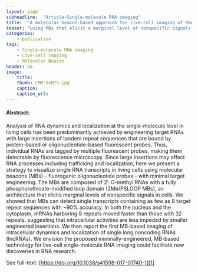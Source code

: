```yaml
---
layout: page
subheadline:  "Article-Single-molecule RNA imaging"
title:  "A molecular beacon-based approach for live-cell imaging of RNA transcripts with minimal target engineering at the single-molecule level"
teaser: "Using MBs that elicit a marginal level of nonspecific signals (2Me/PSLOOP MBs), we showed that single RNA transcripts engineered with as few as 8 tandem repeats of an MB target sequence can be detected at the single-molecule level with high accuracy under standard widefield fluorescence microscopy."
categories:
    - publication
tags:
    - Single-molecule RNA imaging
    - Live-cell imaging
    - Molecular Beacon
header: no
image:
    title: 
    thumb: CMM-8xMTS.jpg
    caption: 
    caption_url: 
---
```



#### Abstract:

Analysis of RNA dynamics and localization at the single-molecule level in living cells has been predominantly achieved by engineering target RNAs with large insertions of tandem repeat sequences that are bound by protein-based or oligonucleotide-based fluorescent probes. Thus, individual RNAs are tagged by multiple fluorescent probes, making them detectable by fluorescence microscopy. Since large insertions may affect RNA processes including trafficking and localization, here we present a strategy to visualize single RNA transcripts in living cells using molecular beacons (MBs) - fluorogenic oligonucleotide probes - with minimal target engineering. The MBs are composed of 2′-O-methyl RNAs with a fully phosphorothioate-modified loop domain (2Me/PSLOOP MBs), an architecture that elicits marginal levels of nonspecific signals in cells. We showed that MBs can detect single transcripts containing as few as 8 target repeat sequences with ~90% accuracy. In both the nucleus and the cytoplasm, mRNAs harboring 8 repeats moved faster than those with 32 repeats, suggesting that intracellular activities are less impeded by smaller engineered insertions. We then report the first MB-based imaging of intracellular dynamics and localization of single long noncoding RNAs (lncRNAs). We envision the proposed minimally-engineered, MB-based technology for live-cell single-molecule RNA imaging could facilitate new discoveries in RNA research.

See full-text: [https://doi.org/10.1038/s41598-017-01740-1][1]

<img src="{{ site.urlimg }}CMM-8xMTS.jpg" alt="">

 [1]: https://doi.org/10.1038/s41598-017-01740-1